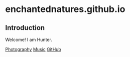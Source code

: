 # enchantednatures.github.io

## Introduction

Welcome! I am Hunter.

[Photography](https://enchantednatures.com) 
[Music](https://blank-m.com) 
[GitHub](https://github.com/enchantednatures)
